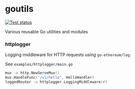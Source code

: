# goutils

[![Test status](https://github.com/flashbots/goutils/workflows/Checks/badge.svg)](https://github.com/flashbots/goutils/actions?query=workflow%3A%22Checks%22)

Various reusable Go utilities and modules


### httplogger

Logging middleware for HTTP requests using `go-ethereum/log`.

See `examples/httplogger/main.go`

```go
mux := http.NewServeMux()
mux.HandleFunc("/v1/hello", HelloHandler)
loggedRouter := httplogger.LoggingMiddleware(r)
```
